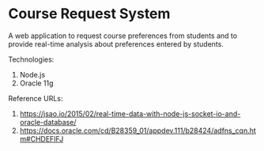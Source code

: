 # Course Request System

A web application to request course preferences from students and to provide real-time analysis about preferences entered by students.

Technologies:

1. Node.js
2. Oracle 11g

Reference URLs:

1. https://jsao.io/2015/02/real-time-data-with-node-js-socket-io-and-oracle-database/
2. https://docs.oracle.com/cd/B28359_01/appdev.111/b28424/adfns_cqn.htm#CHDEFIFJ